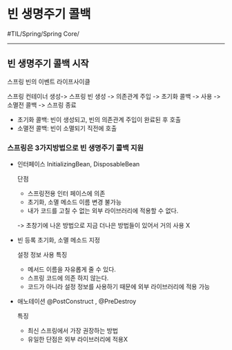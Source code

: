 # 빈 생명주기 콜백
#TIL/Spring/Spring Core/

---
## 빈 생명주기 콜백 시작

스프링 빈의 이벤트 라이프사이클

스프링 컨테이너 생성-> 스프링 빈 생성 -> 의존관계 주입 -> 초기화 콜백 -> 사용 -> 소멸전 콜백 -> 스프링 종료

- 초기화 콜백: 빈이 생성되고, 빈의 의존관계 주입이 완료된 후 호출
- 소멸전 콜백: 빈이 소멸되기 직전에 호출

### 스프링은 3가지방법으로 빈 생명주기 콜백 지원

- 인터페이스 InitializingBean, DisposableBean

    단점
    - 스프링전용 인터 페이스에 의존
    - 초기화, 소멸 메소드 이름 변경 불가능
    - 내가 코드를 고칠 수 없는 외부 라이브러리에 적용할 수 없다.

    -> 초창기에 나온 방법으로 지금 더나은 방법들이 있어서 거의 사용 X

- 빈 등록 초기화, 소멸 메소드 지정

    설정 정보 사용 특징
    - 메서드 이름을 자유롭게 줄 수 있다.
    - 스프링 코드에 의존 하지 않는다.
    - 코드가 아니라 설정 정보를 사용하기 때문에 외부 라이브러리에 적용 가능

- 애노테이션 @PostConstruct , @PreDestroy
    
    특징
    - 최신 스프링에서 가장 권장하는 방법
    - 유일한 단점은 외부 라이브러리에 적용X